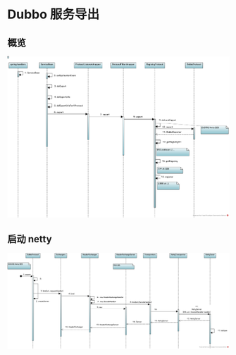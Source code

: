 # Dubbo 服务导出

## 概览

![Dubbo_Service_export1](images/Dubbo_Service_export1.png)


## 启动 netty 
![Dubbo_Service_export1_start_netty](images/Dubbo_Service_export1_start_netty.png)